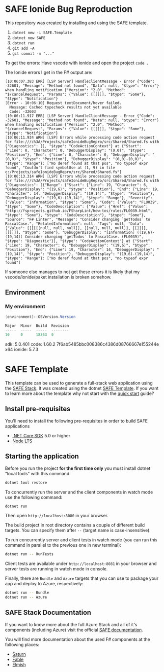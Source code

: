 # SAFE Ionide Bug Reproduction


This repository was created by installing and using the SAFE template.

1) `dotnet new -i SAFE.Template`
2) `dotnet new SAFE`
3) `dotnet run`
4) `git add -A`
5) `git commit -m "..."`

To get the errors:
Have vscode with ionide and open the project `code .`

The Ionide errors I get in the F# output are:
```
[10:06:07.383 ERR] [LSP Server] HandleClientMessage - Error {"Code": -32601, "Message": "Method not found", "Data": null, "$type": "Error"} when handling notification {"Version": "2.0", "Method": "$/cancelRequest", "Params": {"Value": [[[]]], "$type": "Some"}, "$type": "Notification"}
[Error - 10:06:10] Request textDocument/hover failed.
  Message: Cached typecheck results not yet available
  Code: -32603
[10:06:11.917 ERR] [LSP Server] HandleClientMessage - Error {"Code": -32601, "Message": "Method not found", "Data": null, "$type": "Error"} when handling notification {"Version": "2.0", "Method": "$/cancelRequest", "Params": {"Value": [[[]]], "$type": "Some"}, "$type": "Notification"}
[10:06:11.934 WRN] [LSP] Errors while processing code action request for file:///c%3A/Projects/safeIonideBugRepro/src/Shared/Shared.fs with {"Diagnostics": [], "$type": "CodeActionContext"} at {"Start": {"Line": 0, "Character": 0, "DebuggerDisplay": "(0,0)", "$type": "Position"}, "End": {"Line": 0, "Character": 0, "DebuggerDisplay": "(0,0)", "$type": "Position"}, "DebuggerDisplay": "(0,0)-(0,0)", "$type": "Range"}: ["No deref found at that pos", "no typeof expr found", "Couldn't find symbolUse at (1, 9) in file c:/Projects/safeIonideBugRepro/src/Shared/Shared.fs"]
[10:06:13.314 WRN] [LSP] Errors while processing code action request for file:///c%3A/Projects/safeIonideBugRepro/src/Shared/Shared.fs with {"Diagnostics": [{"Range": {"Start": {"Line": 19, "Character": 6, "DebuggerDisplay": "(19,6)", "$type": "Position"}, "End": {"Line": 19, "Character": 14, "DebuggerDisplay": "(19,14)", "$type": "Position"}, "DebuggerDisplay": "(19,6)-(19,14)", "$type": "Range"}, "Severity": {"Value": "Information", "$type": "Some"}, "Code": {"Value": "FL0039", "$type": "Some"}, "CodeDescription": {"Value": {"Href": {"Value": "http://fsprojects.github.io/FSharpLint/how-tos/rules/FL0039.html", "$type": "Some"}, "$type": "CodeDescription"}, "$type": "Some"}, "Source": "F# Linter", "Message": "Consider changing `getTodos` to PascalCase.", "RelatedInformation": null, "Tags": null, "Data": {"Value": [[[[[[null, null, null]], [[null, null, null]], [[]]]], [[]]]], "$type": "Some"}, "DebuggerDisplay": "[Information] ((19,6)-(19,14)) Consider changing `getTodos` to PascalCase. (FL0039)", "$type": "Diagnostic"}], "$type": "CodeActionContext"} at {"Start": {"Line": 19, "Character": 6, "DebuggerDisplay": "(19,6)", "$type": "Position"}, "End": {"Line": 19, "Character": 14, "DebuggerDisplay": "(19,14)", "$type": "Position"}, "DebuggerDisplay": "(19,6)-(19,14)", "$type": "Range"}: ["No deref found at that pos", "no typeof expr found"]
```

If someone else manages to not get these errors it is likely that my vscode/ionide/paket installation is broken somehow.


## Environment

### My environment

```powershell
[environment]::OSVersion.Version

Major  Minor  Build  Revision
-----  -----  -----  --------
10     0      18363  0
```
sdk: 5.0.401
code: 1.60.2
7f6ab5485bbc008386c4386d08766667e155244e
x64
ionide: 5.7.3

# SAFE Template

This template can be used to generate a full-stack web application using the [SAFE Stack](https://safe-stack.github.io/). It was created using the dotnet [SAFE Template](https://safe-stack.github.io/docs/template-overview/). If you want to learn more about the template why not start with the [quick start](https://safe-stack.github.io/docs/quickstart/) guide?

## Install pre-requisites

You'll need to install the following pre-requisites in order to build SAFE applications

* [.NET Core SDK](https://www.microsoft.com/net/download) 5.0 or higher
* [Node LTS](https://nodejs.org/en/download/)

## Starting the application

Before you run the project **for the first time only** you must install dotnet "local tools" with this command:

```bash
dotnet tool restore
```

To concurrently run the server and the client components in watch mode use the following command:

```bash
dotnet run
```

Then open `http://localhost:8080` in your browser.

The build project in root directory contains a couple of different build targets. You can specify them after `--` (target name is case-insensitive).

To run concurrently server and client tests in watch mode (you can run this command in parallel to the previous one in new terminal):

```bash
dotnet run -- RunTests
```

Client tests are available under `http://localhost:8081` in your browser and server tests are running in watch mode in console.

Finally, there are `Bundle` and `Azure` targets that you can use to package your app and deploy to Azure, respectively:

```bash
dotnet run -- Bundle
dotnet run -- Azure
```

## SAFE Stack Documentation

If you want to know more about the full Azure Stack and all of it's components (including Azure) visit the official [SAFE documentation](https://safe-stack.github.io/docs/).

You will find more documentation about the used F# components at the following places:

* [Saturn](https://saturnframework.org/)
* [Fable](https://fable.io/docs/)
* [Elmish](https://elmish.github.io/elmish/)
